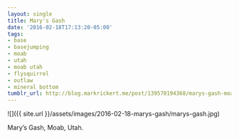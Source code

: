 ```yaml
---
layout: single
title: Mary's Gash
date: '2016-02-18T17:13:20-05:00'
tags:
- base
- basejumping
- moab
- utah
- moab utah
- flysquirrel
- outlaw
- mineral bottom
tumblr_url: http://blog.markrickert.me/post/139570194368/marys-gash-moab-utah
---
```


![]({{ site.url }}/assets/images/2016-02-18-marys-gash/marys-gash.jpg)



Mary’s Gash, Moab, Utah.
